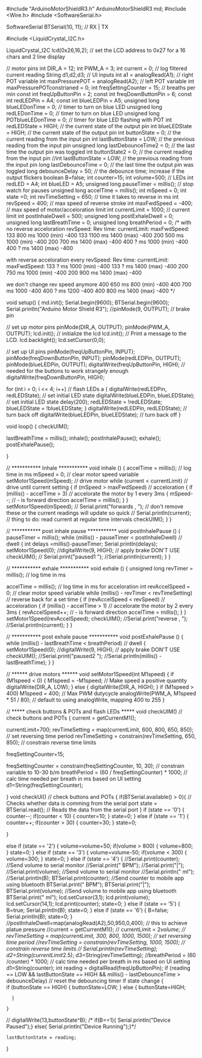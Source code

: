 #include "ArduinoMotorShieldR3.h"
ArduinoMotorShieldR3 md;
#include <Wire.h> 
#include <SoftwareSerial.h>

SoftwareSerial BTSerial(10, 11); // RX | TX

#include <LiquidCrystal_I2C.h>

LiquidCrystal_I2C lcd(0x26,16,2);  // set the LCD address to 0x27 for a 16 chars and 2 line display

// motor pins
int DIR_A = 12;
int PWM_A = 3;
int current = 0;     // log filtered current reading
String d1,d2,d3;
// UI inputs
int a1 = analogRead(A1);      // right POT variable
int maxPressurePOT = analogRead(A2);      // left POT variable
int maxPressurePOTconstrianed = 0;
int freqSettingCounter = 15;              // breaths per min
const int freqUpButtonPin = 2;
const int freqDownButtonPin = 6;
const int redLEDPin = A4;
const int blueLEDPin = A5;
unsigned long blueLEDonTime = 0;          // timer to turn on blue LED
unsigned long redLEDonTime = 0;          // timer to turn on blue LED
unsigned long POTblueLEDonTime = 0;       // timer for blue LED flashing with POT
int redLEDState = HIGH;         // the current state of the output pin
int blueLEDState = HIGH;         // the current state of the output pin
int buttonState = 0;             // the current reading from the input pin
int lastButtonState = LOW;   // the previous reading from the input pin
unsigned long lastDebounceTime2 = 0;  // the last time the output pin was toggled
int buttonState2 = 0;             // the current reading from the input pin
//int lastButtonState = LOW;   // the previous reading from the input pin
long lastDebounceTime = 0;  // the last time the output pin was toggled
long debounceDelay = 50;    // the debounce time; increase if the output flickers
boolean B=false;
int counter=15;
int volume=500;
// LEDs
int redLED = A4;
int blueLED = A5;
unsigned long pauseTimer = millis();      // stop watch for pauses
unsigned long accelTime = millis();
int mSpeed = 0;
int state =0;
int revTimeSetting = 650;       // time it takes to reverse in ms
int revSpeed = 400;             // max speed of reverse stroke
int maxFwdSpeed = -400;         // max speed of motor/acceloration limit
int currentLimit = 1000;        // current limit
int postInhaleDwell = 500;
unsigned long postExhaleDwell = 0;
unsigned long lastBreathTime = 0;
unsigned long breathPeriod = 0;
/* with no reverse acceloration
    revSpeed:    Rev time:  currentLimit:   maxFwdSpeed:
   133           800 ms     1000 (min)      -400
   133           1100 ms    1400 (max)      -400
   200           500 ms     1000 (min)      -400
   200           700 ms     1400 (max)      -400
   400           ? ms     1000 (min)      -400
   400           ? ms     1400 (max)      -400

   with reverse acceloration every
    revSpeed:    Rev time:  currentLimit:   maxFwdSpeed:
   133           ? ms     1000 (min)      -400
   133           ? ms    1400 (max)      -400
   200           750 ms     1000 (min)      -400
   200           900 ms     1400 (max)      -400

   we don't change rev speed anymore
   400           650 ms     800 (min)       -400
   400           700 ms     1000            -400
   400           ? ms       1200            -400
   400           800 ms     1400 (max)      -400
*/

void setup()
{
  md.init();
  Serial.begin(9600);
  BTSerial.begin(9600);
  Serial.println("Arduino Motor Shield R3");
  //pinMode(9, OUTPUT);           // brake pin

  // set up motor pins
  pinMode(DIR_A, OUTPUT);
  pinMode(PWM_A, OUTPUT);
   lcd.init();                      // initialize the lcd 
  lcd.init();
  // Print a message to the LCD.
  lcd.backlight();
   lcd.setCursor(0,0);

  // set up UI pins
  pinMode(freqUpButtonPin, INPUT);
  pinMode(freqDownButtonPin, INPUT);
  pinMode(redLEDPin, OUTPUT);
  pinMode(blueLEDPin, OUTPUT);
  digitalWrite(freqUpButtonPin, HIGH);        // needed for the buttons to work strangely enough
  digitalWrite(freqDownButtonPin, HIGH);

  for (int i = 0; i <= 4; i++)      // flash LEDs a
  {
    digitalWrite(redLEDPin, redLEDState);   // set initial LED state
    digitalWrite(blueLEDPin, blueLEDState);   // set initial LED state
    delay(200);
    redLEDState = !redLEDState;
    blueLEDState = !blueLEDState;
  }
  digitalWrite(redLEDPin, redLEDState);     // turn back off
  digitalWrite(blueLEDPin, blueLEDState);   // turn back off
}


void loop()
{
  checkUIM();
  
  lastBreathTime = millis();
  inhale();
  postInhalePause();
  exhale();
 postExhalePause();
 
  
}



// *********** Inhale ***********
void inhale ()
{
  accelTime = millis();               // log time in ms
  mSpeed = 0;                     // clear motor speed variable
  setMotor1Speed(mSpeed);         // drive motor
  while (current < currentLimit)          // drive until current setting
  {
    if (mSpeed > maxFwdSpeed)            // acceloration
    {
      if (millis() - accelTime > 3)     // accelorate the motor by 1 every 3ms
      {
        mSpeed--;                 // - is forward direction
        accelTime = millis();
      }
    }
    setMotor1Speed(mSpeed);
  // Serial.print("forwards , ");      // don't remove these or the current readings will update so quick
   // Serial.println(current);          // thing to do: read current at regular time intervals
    checkUIM();
  }
}


// *********** post inhale pause ***********
void postInhalePause ()
{
  pauseTimer = millis();
  while (millis() - pauseTimer < postInhaleDwell)                     // dwell
  {
    int delays =millis()-pauseTimer;
    Serial.println(delays);
    setMotor1Speed(0);
    //digitalWrite(9, HIGH);          // apply brake DON'T USE
    checkUIM();
   // Serial.print("paused1 ");
    //Serial.println(current);
  }
}


// *********** exhale ***********
void exhale ()
{
  unsigned long revTimer = millis();   // log time in ms
  

  accelTime = millis();               // log time in ms for acceloration
  int revAccelSpeed = 0;                     // clear motor speed variable
  while (millis() - revTimer < revTimeSetting)           // reverse back for a set time
  {
    if (revAccelSpeed < revSpeed)            // acceloration
    {
      if (millis() - accelTime > 1)     // accelorate the motor by 2 every 3ms
      {
        revAccelSpeed++;                 // - is forward direction
        accelTime = millis();
      }
    }
    setMotor1Speed(revAccelSpeed);
    checkUIM();
    //Serial.print("reverse , ");
    //Serial.println(current);
  }
}


// *********** post exhale pause ***********
void postExhalePause ()
{
  while (millis() - lastBreathTime < breathPeriod)                     // dwell
  {
    setMotor1Speed(0);
    //digitalWrite(9, HIGH);          // apply brake DON'T USE
    checkUIM();
    //Serial.print("paused2 ");
    //Serial.println(millis() - lastBreathTime);
  }
}



// ****** drive motors ******
void setMotor1Speed(int M1speed)
{
  if (M1speed < 0) {
    M1speed = -M1speed;  // Make speed a positive quantity
    digitalWrite(DIR_A, LOW);
  }
  else {
    digitalWrite(DIR_A, HIGH);
  }
  if (M1speed > 400) M1speed = 400;  // Max PWM dutycycle
  analogWrite(PWM_A, M1speed * 51 / 80); // default to using analogWrite, mapping 400 to 255
}

// ***** check buttons & POTs and flash LEDs *****
void checkUIM()          // check buttons and POTs
{
  current = getCurrentM1();
  
 currentLimit=700;
  revTimeSetting = map(currentLimit, 600, 800, 650, 850);      // set reversing time period
  revTimeSetting = constrain(revTimeSetting, 650, 850);         // constrain reverse time limits
 
  freqSettingCounter=15;

  freqSettingCounter = constrain(freqSettingCounter, 10, 30);       // constrain variable to 10-30 b/m
  breathPeriod = (60 / freqSettingCounter) * 1000;                  // calc time needed per breath in ms based on UI setting
  d1=String(freqSettingCounter);
  
}
void checkUI()          // check buttons and POTs
{
   if(BTSerial.available() > 0){ // Checks whether data is comming from the serial port
 state = BTSerial.read(); // Reads the data from the serial port
 }
 if (state == '0') {
 counter--;
 if(counter < 10)
 {
  counter=10;
 }
state=0;
 }
 else if (state == '1') {
 counter++;
 if(counter > 30)
 {
  counter=30;
 }
 state=0;

 }
 
  else if (state == '2') {
 volume=volume+50;
 if(volume > 800)
 {
  volume=800;
 }
 state=0;
 }
  else if (state == '3') {
 volume=volume-50;
 if(volume < 300)
 {
  volume=300;
 }
 state=0;
 }
else if (state == '4') {
  //Serial.print(counter);       //Send volume to serial monitor
  //Serial.print(" BPM");
  //Serial.print("|");
  //Serial.print(volume);          //Send volume to serial monitor
  //Serial.println(" ml");
  //Serial.println(B);
  BTSerial.print(counter);       //Send counter to mobile app using bluetooth
  BTSerial.print(" BPM");
  BTSerial.print("|");
  BTSerial.print(volume);          //Send volume to mobile app using bluetooth
  BTSerial.print(" ml");
   lcd.setCursor(3,1);
   lcd.print(volume);
    lcd.setCursor(14,1);
   lcd.print(counter);
  state=0;
 }
  else if (state == '5') {
 B=true;
 Serial.println(B);
 state=0;
 }
 else if (state == '6') {
 B=false;
 Serial.println(B);
 state=0;
 }
  //postInhaleDwell=map(analogRead(A2),50,950,0,400); // this to achieve platue pressure
  //current = getCurrentM1();
 // currentLimit = 2*volume;
 // revTimeSetting = map(currentLimit, 300, 800, 1000, 1500);      // set reversing time period
  //revTimeSetting = constrain(revTimeSetting, 1000, 1500);         // constrain reverse time limits
 // Serial.println(revTimeSetting);
  d2=String(currentLimit*2.5);
  d3=String(revTimeSetting);
  //breathPeriod = (60 /counter) * 1000;                  // calc time needed per breath in ms based on UI setting
  d1=String(counter);
  int reading = digitalRead(freqUpButtonPin);
  if (reading == LOW && lastButtonState == HIGH && millis() - lastDebounceTime > debounceDelay)     // reset the debouncing timer if state change
   {              
      if (buttonState == HIGH)
      {
        buttonState=LOW;
      }
      else {
        buttonState=HIGH;
        
      }
      
    }
   // digitalWrite(13,buttonState^B);
   /* if(B==1){
    Serial.println("Device Paused");}
    else{
    Serial.println("Device Running");}*/  
    
    lastButtonState = reading;
  
}
